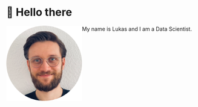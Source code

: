 # 👋 Hello there

<img src="img/lukas.png" align="left" width=200>

My name is Lukas and I am a Data Scientist.